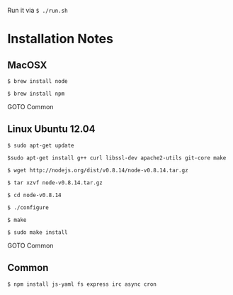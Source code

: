 Run it via
`$ ./run.sh`


# Installation Notes


## MacOSX

`$ brew install node`

`$ brew install npm`

GOTO Common

## Linux Ubuntu 12.04

`$ sudo apt-get update`

`$sudo apt-get install g++ curl libssl-dev apache2-utils git-core make`

`$ wget http://nodejs.org/dist/v0.8.14/node-v0.8.14.tar.gz`

`$ tar xzvf node-v0.8.14.tar.gz`

`$ cd node-v0.8.14`

`$ ./configure`

`$ make`

`$ sudo make install`

GOTO Common

## Common
`$ npm install js-yaml fs express irc async cron`

